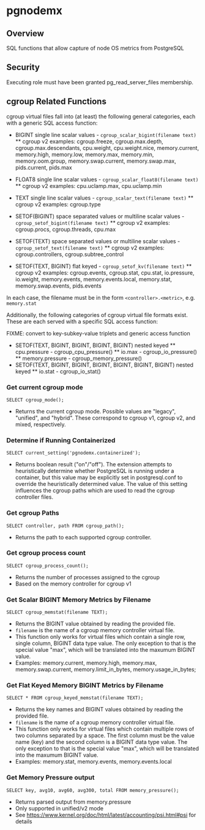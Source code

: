 # pgnodemx

## Overview
SQL functions that allow capture of node OS metrics from PostgreSQL

## Security
Executing role must have been granted pg_read_server_files membership.

## cgroup Related Functions

cgroup virtual files fall into (at least) the following general categories, each with a generic SQL access function:

* BIGINT single line scalar values - ```cgroup_scalar_bigint(filename text)```
** cgroup v2 examples: cgroup.freeze, cgroup.max.depth, cgroup.max.descendants, cpu.weight, cpu.weight.nice, memory.current, memory.high, memory.low, memory.max, memory.min, memory.oom.group, memory.swap.current, memory.swap.max, pids.current, pids.max
* FLOAT8 single line scalar values - ```cgroup_scalar_float8(filename text)```
** cgroup v2 examples: cpu.uclamp.max, cpu.uclamp.min
* TEXT single line scalar values - ```cgroup_scalar_text(filename text)```
** cgroup v2 examples: cgroup.type

* SETOF(BIGINT) space separated values or multiline scalar values - ```cgroup_setof_bigint(filename text)```
** cgroup v2 examples: cgroup.procs, cgroup.threads, cpu.max
* SETOF(TEXT) space separated values or multiline scalar values - ```cgroup_setof_text(filename text)```
** cgroup v2 examples: cgroup.controllers, cgroup.subtree_control

* SETOF(TEXT, BIGINT) flat keyed - ```cgroup_setof_kv(filename text)```
** cgroup v2 examples: cgroup.events, cgroup.stat, cpu.stat, io.pressure, io.weight, memory.events, memory.events.local, memory.stat, memory.swap.events, pids.events

In each case, the filename must be in the form ```<controller>.<metric>```, e.g. ```memory.stat```





Additionally, the following categories of cgroup virtual file formats exist. These are each served with a specific SQL access function:

FIXME: convert to key-subkey-value triplets and generic access function

* SETOF(TEXT, BIGINT, BIGINT, BIGINT, BIGINT) nested keyed
** cpu.pressure - cgroup_cpu_pressure()
** io.max - cgroup_io_pressure()
** memory.pressure - cgroup_memory_pressure()
* SETOF(TEXT, BIGINT, BIGINT, BIGINT, BIGINT, BIGINT, BIGINT) nested keyed
** io.stat - cgroup_io_stat()




### Get current cgroup mode
```
SELECT cgroup_mode();
```
* Returns the current cgroup mode. Possible values are "legacy", "unified", and "hybrid". These correspond to cgroup v1, cgroup v2, and mixed, respectively.

### Determine if Running Containerized
```
SELECT current_setting('pgnodemx.containerized');
```
* Returns boolean result ("on"/"off"). The extension attempts to heuristically determine whether PostgreSQL is running under a container, but this value may be explicitly set in postgresql.conf to override the heuristically determined value. The value of this setting influences the cgroup paths which are used to read the cgroup controller files.

### Get cgroup Paths
```
SELECT controller, path FROM cgroup_path();
```
* Returns the path to each supported cgroup controller.

### Get cgroup process count
```
SELECT cgroup_process_count();
```
* Returns the number of processes assigned to the cgroup
* Based on the memory controller for cgroup v1













### Get Scalar BIGINT Memory Metrics by Filename
```
SELECT cgroup_memstat(filename TEXT);
```
* Returns the BIGINT value obtained by reading the provided file.
* ```filename``` is the name of a cgroup memory controller virtual file.
* This function only works for virtual files which contain a single row, single column, BIGINT data type value. The only exception to that is the special value "max", which will be translated into the maxumum BIGINT value.
* Examples: memory.current, memory.high, memory.max, memory.swap.current, memory.limit_in_bytes, memory.usage_in_bytes;

### Get Flat Keyed Memory BIGINT Metrics by Filename
```
SELECT * FROM cgroup_keyed_memstat(filename TEXT);
```
* Returns the key names and BIGINT values obtained by reading the provided file.
* ```filename``` is the name of a cgroup memory controller virtual file.
* This function only works for virtual files which contain multiple rows of two columns separated by a space. The first column must be the value name (key) and the second column is a BIGINT data type value. The only exception to that is the special value "max", which will be translated into the maxumum BIGINT value.
* Examples: memory.stat, memory.events, memory.events.local

### Get Memory Pressure output
```
SELECT key, avg10, avg60, avg300, total FROM memory_pressure();
```
* Returns parsed output from memory.pressure
* Only supported in unified/v2 mode
* See https://www.kernel.org/doc/html/latest/accounting/psi.html#psi for details
